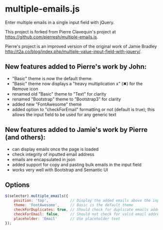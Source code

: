 multiple-emails.js
==================

Enter multiple emails in a single input field with jQuery.

This project is forked from Pierre Clavequin's project at https://github.com/pierresh/multiple-emails.js.

Pierre's project is an improved version of the original work of Jamie Bradley http://t2a.co/blog/index.php/multiple-value-input-field-with-jquery/.

## New features added to Pierre's work by John:

- "Basic" theme is now the default theme
- "Basic" theme now displays a "heavy multiplication x" (&#10006;) for the Remove icon
- renamed old "Basic" theme to "Text" for clarity
- renamed "Bootstrap" theme to "Bootstrap3" for clarity
- added new "FontAwesome" theme
- added option to "checkForEmail" formatting or not (default is true);
  this allows the input field to be used for any generic text

## New features added to Jamie's work by Pierre (and others):

- can display emails once the page is loaded
- check integrity of inputted email address
- emails are encapsulated in json
- added support for copy and pasting bulk emails in the input field
- works very well with Bootstrap and Semantic UI

## Options

```javascript
$(selector).multiple_emails({
    position: 'top',          // Display the added emails above the input
    theme: 'FontAwesome',     // Basic is the default theme
    checkForDuplicates: true, // Should check for duplicate emails added
    checkForEmail: false,     // Should not check for valid email address format
    placeholder: 'Email'      // Use placeholder text
});
```
